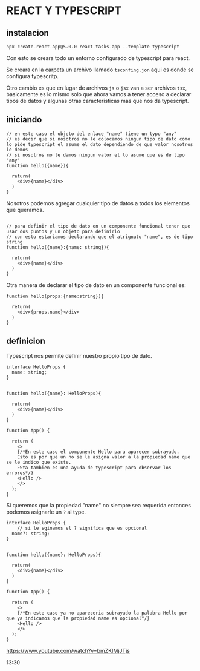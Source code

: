 # REACT Y TYPESCRIPT

## instalacion
```
npx create-react-app@5.0.0 react-tasks-app --template typescript
```
Con esto se creara todo un entorno configurado de typescript para react.

Se creara en la carpeta un archivo llamado `tsconfing.jon` aqui es donde se configura typescritp.

Otro cambio es que en lugar de archivos `js` o `jsx` van a ser archivos `tsx`, basicamente es lo mismo solo que ahora vamos a tener acceso a declarar tipos de datos y algunas otras caracteristicas mas que nos da typescript.

## iniciando

```tsx
// en este caso el objeto del enlace "name" tiene un typo "any" 
// es decir que si nosotros no le colocamos ningun tipo de dato como lo pide typescript el asume el dato dependiendo de que valor nosotros le demos
// si nosotros no le damos ningun valor el lo asume que es de tipo "any"
function hello({name}){

  return(
    <div>{name}</div>
  )
}
```

Nosotros podemos agregar cualquier tipo de datos a todos los elementos que queramos.
```tsx

// para definir el tipo de dato en un componente funcional tener que usar dos puntos y un objeto para definirlo
// con esto estariamos declarando que el atrignuto "name", es de tipo string
function hello({name}:{name: string}){

  return(
    <div>{name}</div>
  )
}

```

Otra manera de declarar el tipo de dato en un componente funcional es:
```tsx
function hello(props:{name:string}){

  return(
    <div>{props.name}</div>
  )
}
```

## definicion

Typescript nos permite definir nuestro propio tipo de dato.

```tsx
interface HelloProps {
  name: string;
}


function hello({name}: HelloProps){

  return(
    <div>{name}</div>
  )
}

function App() {
  
  return (
    <>
    {/*En este caso el componente Hello para aparecer subrayado.
    Esto es por que un no se le asigna valor a la propiedad name que se le indico que existe.
    ESta tambien es una ayuda de typescript para observar los errores*/}
    <Hello />
    </>
  );
}

```

Si queremos que la propiedad "name" no siempre sea requerida entonces podemos asignarle un `?` al type.
```tsx
interface HelloProps {
    // si le sginamos el ? significa que es opcional 
  name?: string;
}


function hello({name}: HelloProps){

  return(
    <div>{name}</div>
  )
}

function App() {
  
  return (
    <>
    {/*En este caso ya no apareceria subrayado la palabra Hello por que ya indicamos que la propiedad name es opcional*/}
    <Hello />
    </>
  );
}

```

https://www.youtube.com/watch?v=bmZKIMjJTjs

13:30